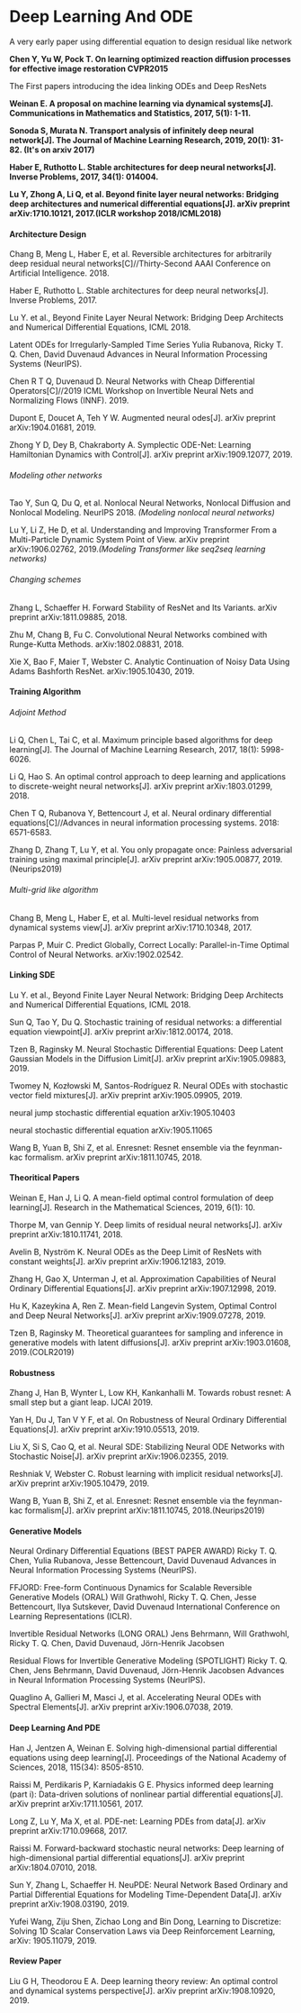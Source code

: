 # Deep Learning And ODE

A very early paper using differential equation to design residual like network

**Chen Y, Yu W, Pock T. On learning optimized reaction diffusion processes for effective image restoration CVPR2015**

The First papers introducing the idea linking ODEs and Deep ResNets

**Weinan E. A proposal on machine learning via dynamical systems[J]. Communications in Mathematics and Statistics, 2017, 5(1): 1-11.**

**Sonoda S, Murata N. Transport analysis of infinitely deep neural network[J]. The Journal of Machine Learning Research, 2019, 20(1): 31-82. (It's on arxiv 2017)**

**Haber E, Ruthotto L. Stable architectures for deep neural networks[J]. Inverse Problems, 2017, 34(1): 014004.**

**Lu Y, Zhong A, Li Q, et al. Beyond finite layer neural networks: Bridging deep architectures and numerical differential equations[J]. arXiv preprint arXiv:1710.10121, 2017.(ICLR workshop 2018/ICML2018)**

#### Architecture Design

Chang B, Meng L, Haber E, et al. Reversible architectures for arbitrarily deep residual neural networks[C]//Thirty-Second AAAI Conference on Artificial Intelligence. 2018.

Haber E, Ruthotto L. Stable architectures for deep neural networks[J]. Inverse Problems, 2017.

Lu Y. et al., Beyond Finite Layer Neural Network: Bridging Deep Architects and Numerical Differential Equations, ICML 2018.

Latent ODEs for Irregularly-Sampled Time Series
Yulia Rubanova, Ricky T. Q. Chen, David Duvenaud
Advances in Neural Information Processing Systems (NeurIPS).

Chen R T Q, Duvenaud D. Neural Networks with Cheap Differential Operators[C]//2019 ICML Workshop on Invertible Neural Nets and Normalizing Flows (INNF). 2019.

Dupont E, Doucet A, Teh Y W. Augmented neural odes[J]. arXiv preprint arXiv:1904.01681, 2019.

Zhong Y D, Dey B, Chakraborty A. Symplectic ODE-Net: Learning Hamiltonian Dynamics with Control[J]. arXiv preprint arXiv:1909.12077, 2019.

###### Modeling other networks

Tao Y, Sun Q, Du Q, et al. Nonlocal Neural Networks, Nonlocal Diffusion and Nonlocal Modeling. NeurIPS 2018. *(Modeling nonlocal neural networks)*

Lu Y, Li Z, He D, et al. Understanding and Improving Transformer From a Multi-Particle Dynamic System Point of View. arXiv preprint arXiv:1906.02762, 2019.*(Modeling Transformer like seq2seq learning networks)*

###### Changing schemes

Zhang L, Schaeffer H. Forward Stability of ResNet and Its Variants. arXiv preprint arXiv:1811.09885, 2018.

Zhu M, Chang B, Fu C. Convolutional Neural Networks combined with Runge-Kutta Methods. arXiv:1802.08831, 2018.

Xie X, Bao F, Maier T, Webster C. Analytic Continuation of Noisy Data Using Adams Bashforth ResNet. arXiv:1905.10430, 2019.

#### Training Algorithm

###### Adjoint Method

Li Q, Chen L, Tai C, et al. Maximum principle based algorithms for deep learning[J]. The Journal of Machine Learning Research, 2017, 18(1): 5998-6026.

Li Q, Hao S. An optimal control approach to deep learning and applications to discrete-weight neural networks[J]. arXiv preprint arXiv:1803.01299, 2018.

Chen T Q, Rubanova Y, Bettencourt J, et al. Neural ordinary differential equations[C]//Advances in neural information processing systems. 2018: 6571-6583.

Zhang D, Zhang T, Lu Y, et al. You only propagate once: Painless adversarial training using maximal principle[J]. arXiv preprint arXiv:1905.00877, 2019.(Neurips2019)

###### Multi-grid like algorithm

Chang B, Meng L, Haber E, et al. Multi-level residual networks from dynamical systems view[J]. arXiv preprint arXiv:1710.10348, 2017.

Parpas P, Muir C. Predict Globally, Correct Locally: Parallel-in-Time Optimal Control of Neural Networks. arXiv:1902.02542.

#### Linking SDE

Lu Y. et al., Beyond Finite Layer Neural Network: Bridging Deep Architects and Numerical Differential Equations, ICML 2018.

Sun Q, Tao Y, Du Q. Stochastic training of residual networks: a differential equation viewpoint[J]. arXiv preprint arXiv:1812.00174, 2018.

Tzen B, Raginsky M. Neural Stochastic Differential Equations: Deep Latent Gaussian Models in the Diffusion Limit[J]. arXiv preprint arXiv:1905.09883, 2019.

Twomey N, Kozłowski M, Santos-Rodríguez R. Neural ODEs with stochastic vector field mixtures[J]. arXiv preprint arXiv:1905.09905, 2019.

neural jump stochastic differential equation arXiv:1905.10403

neural stochastic differential equation arXiv:1905.11065

Wang B, Yuan B, Shi Z, et al. Enresnet: Resnet ensemble via the feynman-kac formalism. arXiv preprint arXiv:1811.10745, 2018.



#### Theoritical Papers

Weinan E, Han J, Li Q. A mean-field optimal control formulation of deep learning[J]. Research in the Mathematical Sciences, 2019, 6(1): 10.

Thorpe M, van Gennip Y. Deep limits of residual neural networks[J]. arXiv preprint arXiv:1810.11741, 2018.

Avelin B, Nyström K. Neural ODEs as the Deep Limit of ResNets with constant weights[J]. arXiv preprint arXiv:1906.12183, 2019.

Zhang H, Gao X, Unterman J, et al. Approximation Capabilities of Neural Ordinary Differential Equations[J]. arXiv preprint arXiv:1907.12998, 2019.

Hu K, Kazeykina A, Ren Z. Mean-field Langevin System, Optimal Control and Deep Neural Networks[J]. arXiv preprint arXiv:1909.07278, 2019.

Tzen B, Raginsky M. Theoretical guarantees for sampling and inference in generative models with latent diffusions[J]. arXiv preprint arXiv:1903.01608, 2019.(COLR2019)

#### Robustness

Zhang J, Han B, Wynter L, Low KH, Kankanhalli M. Towards robust resnet: A small step but a giant leap. IJCAI 2019.

Yan H, Du J, Tan V Y F, et al. On Robustness of Neural Ordinary Differential Equations[J]. arXiv preprint arXiv:1910.05513, 2019.

Liu X, Si S, Cao Q, et al. Neural SDE: Stabilizing Neural ODE Networks with Stochastic Noise[J]. arXiv preprint arXiv:1906.02355, 2019.

Reshniak V, Webster C. Robust learning with implicit residual networks[J]. arXiv preprint arXiv:1905.10479, 2019.

Wang B, Yuan B, Shi Z, et al. Enresnet: Resnet ensemble via the feynman-kac formalism[J]. arXiv preprint arXiv:1811.10745, 2018.(Neurips2019)

#### Generative Models

Neural Ordinary Differential Equations (BEST PAPER AWARD)
Ricky T. Q. Chen, Yulia Rubanova, Jesse Bettencourt, David Duvenaud
Advances in Neural Information Processing Systems (NeurIPS).

FFJORD: Free-form Continuous Dynamics for Scalable Reversible Generative Models (ORAL)
Will Grathwohl, Ricky T. Q. Chen, Jesse Bettencourt, Ilya Sutskever, David Duvenaud
International Conference on Learning Representations (ICLR).

Invertible Residual Networks (LONG ORAL)
Jens Behrmann, Will Grathwohl, Ricky T. Q. Chen, David Duvenaud, Jörn-Henrik Jacobsen

Residual Flows for Invertible Generative Modeling (SPOTLIGHT)
Ricky T. Q. Chen, Jens Behrmann, David Duvenaud, Jörn-Henrik Jacobsen
Advances in Neural Information Processing Systems (NeurIPS).

Quaglino A, Gallieri M, Masci J, et al. Accelerating Neural ODEs with Spectral Elements[J]. arXiv preprint arXiv:1906.07038, 2019.

#### Deep Learning And PDE

Han J, Jentzen A, Weinan E. Solving high-dimensional partial differential equations using deep learning[J]. Proceedings of the National Academy of Sciences, 2018, 115(34): 8505-8510.

Raissi M, Perdikaris P, Karniadakis G E. Physics informed deep learning (part i): Data-driven solutions of nonlinear partial differential equations[J]. arXiv preprint arXiv:1711.10561, 2017.

Long Z, Lu Y, Ma X, et al. PDE-net: Learning PDEs from data[J]. arXiv preprint arXiv:1710.09668, 2017.

Raissi M. Forward-backward stochastic neural networks: Deep learning of high-dimensional partial differential equations[J]. arXiv preprint arXiv:1804.07010, 2018.

Sun Y, Zhang L, Schaeffer H. NeuPDE: Neural Network Based Ordinary and Partial Differential Equations for Modeling Time-Dependent Data[J]. arXiv preprint arXiv:1908.03190, 2019.

Yufei Wang, Ziju Shen, Zichao Long and Bin Dong, Learning to Discretize: Solving 1D Scalar Conservation Laws via Deep Reinforcement Learning, arXiv: 1905.11079, 2019.

#### Review Paper

Liu G H, Theodorou E A. Deep learning theory review: An optimal control and dynamical systems perspective[J]. arXiv preprint arXiv:1908.10920, 2019.
